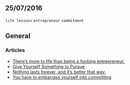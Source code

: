 25/07/2016
----------

`life lessons` `entrepreneur` `commitment`

## General

### Articles

- [There’s more to life than being a fucking entrepreneur.](https://medium.com/hi-my-name-is-jon/theres-more-to-life-than-being-a-fucking-entrepreneur-332bce126731)
- [Give Yourself Something to Pursue](https://medium.com/the-mission/give-yourself-something-to-pursue-582681c80a46)
- [Nothing lasts forever, and it’s better that way.](https://medium.com/hi-my-name-is-jon/nothing-lasts-forever-and-its-better-that-way-d6397ded22a4)
- [You have to embarrass yourself into committing](https://readthink.com/you-have-to-embarrass-yourself-into-committing-250bfecd227)

